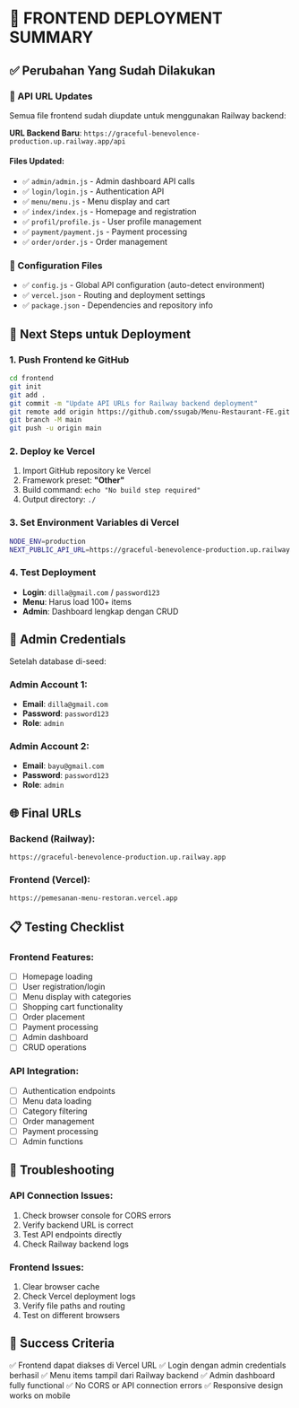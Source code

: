 # 🚀 FRONTEND DEPLOYMENT SUMMARY

## ✅ Perubahan Yang Sudah Dilakukan

### 🔗 API URL Updates
Semua file frontend sudah diupdate untuk menggunakan Railway backend:

**URL Backend Baru**: `https://graceful-benevolence-production.up.railway.app/api`

#### Files Updated:
- ✅ `admin/admin.js` - Admin dashboard API calls
- ✅ `login/login.js` - Authentication API
- ✅ `menu/menu.js` - Menu display and cart
- ✅ `index/index.js` - Homepage and registration
- ✅ `profil/profile.js` - User profile management
- ✅ `payment/payment.js` - Payment processing
- ✅ `order/order.js` - Order management

### 📁 Configuration Files
- ✅ `config.js` - Global API configuration (auto-detect environment)
- ✅ `vercel.json` - Routing and deployment settings
- ✅ `package.json` - Dependencies and repository info

## 🚀 Next Steps untuk Deployment

### 1. Push Frontend ke GitHub
```bash
cd frontend
git init
git add .
git commit -m "Update API URLs for Railway backend deployment"
git remote add origin https://github.com/ssugab/Menu-Restaurant-FE.git
git branch -M main
git push -u origin main
```

### 2. Deploy ke Vercel
1. Import GitHub repository ke Vercel
2. Framework preset: **"Other"**
3. Build command: `echo "No build step required"`
4. Output directory: `./`

### 3. Set Environment Variables di Vercel
```bash
NODE_ENV=production
NEXT_PUBLIC_API_URL=https://graceful-benevolence-production.up.railway.app/api
```

### 4. Test Deployment
- **Login**: `dilla@gmail.com` / `password123`
- **Menu**: Harus load 100+ items
- **Admin**: Dashboard lengkap dengan CRUD

## 🔑 Admin Credentials
Setelah database di-seed:

### Admin Account 1:
- **Email**: `dilla@gmail.com`
- **Password**: `password123`
- **Role**: `admin`

### Admin Account 2:
- **Email**: `bayu@gmail.com`
- **Password**: `password123`
- **Role**: `admin`

## 🌐 Final URLs

### Backend (Railway):
```
https://graceful-benevolence-production.up.railway.app
```

### Frontend (Vercel):
```
https://pemesanan-menu-restoran.vercel.app
```

## 📋 Testing Checklist

### Frontend Features:
- [ ] Homepage loading
- [ ] User registration/login
- [ ] Menu display with categories
- [ ] Shopping cart functionality
- [ ] Order placement
- [ ] Payment processing
- [ ] Admin dashboard
- [ ] CRUD operations

### API Integration:
- [ ] Authentication endpoints
- [ ] Menu data loading
- [ ] Category filtering
- [ ] Order management
- [ ] Payment processing
- [ ] Admin functions

## 🔧 Troubleshooting

### API Connection Issues:
1. Check browser console for CORS errors
2. Verify backend URL is correct
3. Test API endpoints directly
4. Check Railway backend logs

### Frontend Issues:
1. Clear browser cache
2. Check Vercel deployment logs
3. Verify file paths and routing
4. Test on different browsers

## 🎯 Success Criteria

✅ Frontend dapat diakses di Vercel URL
✅ Login dengan admin credentials berhasil
✅ Menu items tampil dari Railway backend
✅ Admin dashboard fully functional
✅ No CORS or API connection errors
✅ Responsive design works on mobile 